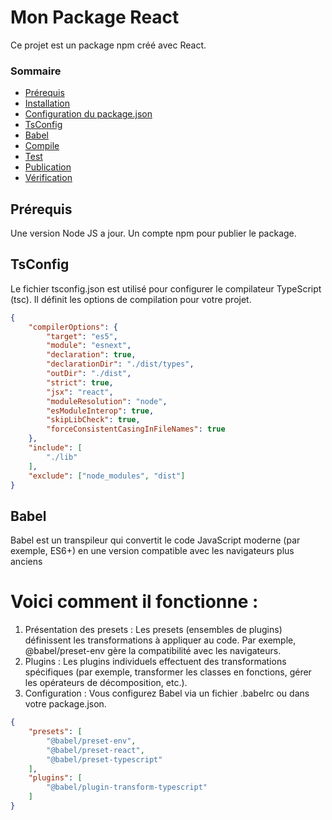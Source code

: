 # Mon Package React
Ce projet est un package npm créé avec React.

### Sommaire
- [Prérequis](#prérequis)
- [Installation](#installation)
- [Configuration du package.json](#configuration-du-packagejson)
- [TsConfig](#tsconfig)
- [Babel](#babel)
- [Compile](#Compile)
- [Test](#test)
- [Publication](#publication)
- [Vérification](#vérification)


## Prérequis
Une version Node JS a jour.
Un compte npm pour publier le package.

## TsConfig
Le fichier tsconfig.json est utilisé pour configurer le compilateur TypeScript (tsc). Il définit les options de compilation pour votre projet.
```json
{
    "compilerOptions": {
        "target": "es5",
        "module": "esnext",
        "declaration": true,
        "declarationDir": "./dist/types",
        "outDir": "./dist",
        "strict": true,
        "jsx": "react",
        "moduleResolution": "node",
        "esModuleInterop": true,
        "skipLibCheck": true,
        "forceConsistentCasingInFileNames": true
    },
    "include": [
        "./lib"
    ],
    "exclude": ["node_modules", "dist"]
}
```
## Babel
Babel est un transpileur qui convertit le code JavaScript moderne (par exemple, ES6+) en une version compatible avec les navigateurs plus anciens
# Voici comment il fonctionne :
1. Présentation des presets : Les presets (ensembles de plugins) définissent les transformations à appliquer au code. Par exemple, @babel/preset-env gère la compatibilité avec les navigateurs.
2. Plugins : Les plugins individuels effectuent des transformations spécifiques (par exemple, transformer les classes en fonctions, gérer les opérateurs de décomposition, etc.).
3. Configuration : Vous configurez Babel via un fichier .babelrc ou dans votre package.json.
```json
{
    "presets": [
        "@babel/preset-env",
        "@babel/preset-react",
        "@babel/preset-typescript"
    ],
    "plugins": [
        "@babel/plugin-transform-typescript"
    ]
}

```